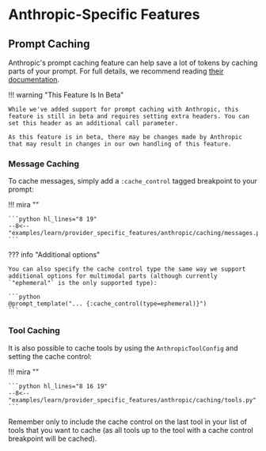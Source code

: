 # Anthropic-Specific Features

## Prompt Caching

Anthropic's prompt caching feature can help save a lot of tokens by caching parts of your prompt. For full details, we recommend reading [their documentation](https://docs.anthropic.com/en/docs/build-with-claude/prompt-caching).

!!! warning "This Feature Is In Beta"

    While we've added support for prompt caching with Anthropic, this feature is still in beta and requires setting extra headers. You can set this header as an additional call parameter.

    As this feature is in beta, there may be changes made by Anthropic that may result in changes in our own handling of this feature.

### Message Caching

To cache messages, simply add a `:cache_control` tagged breakpoint to your prompt:

!!! mira ""

    ```python hl_lines="8 19"
    --8<-- "examples/learn/provider_specific_features/anthropic/caching/messages.py"
    ```

??? info "Additional options"

    You can also specify the cache control type the same way we support additional options for multimodal parts (although currently `"ephemeral"` is the only supported type):

    ```python
    @prompt_template("... {:cache_control(type=ephemeral)}")
    ```

### Tool Caching

It is also possible to cache tools by using the `AnthropicToolConfig` and setting the cache control:

!!! mira ""

    ```python hl_lines="8 16 19"
    --8<-- "examples/learn/provider_specific_features/anthropic/caching/tools.py"
    ```

Remember only to include the cache control on the last tool in your list of tools that you want to cache (as all tools up to the tool with a cache control breakpoint will be cached).
